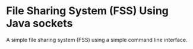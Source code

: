# File Sharing System (FSS) Using Java sockets
A simple file sharing system (FSS) using a simple command line interface.
